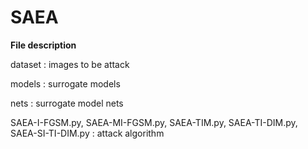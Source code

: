 # SAEA

**File description**

  dataset : images to be attack
  
  models : surrogate models
  
  nets : surrogate model nets
  
  SAEA-I-FGSM.py, SAEA-MI-FGSM.py, SAEA-TIM.py, SAEA-TI-DIM.py, SAEA-SI-TI-DIM.py : attack algorithm
